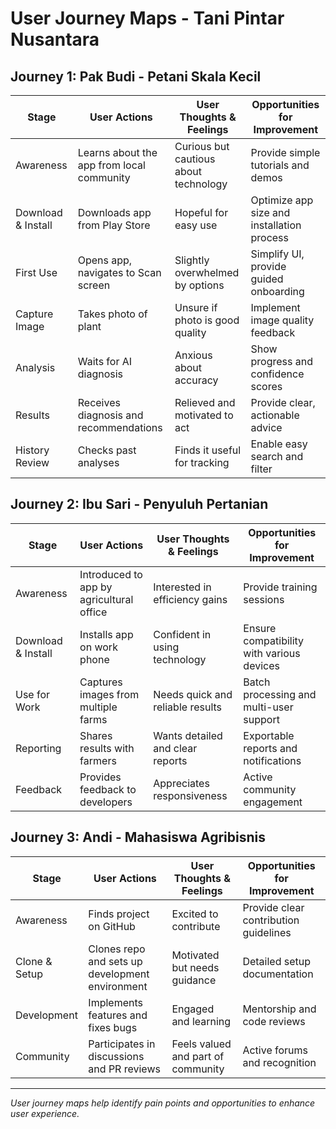 # User Journey Maps - Tani Pintar Nusantara

## Journey 1: Pak Budi - Petani Skala Kecil

| Stage           | User Actions                                   | User Thoughts & Feelings                      | Opportunities for Improvement                |
|-----------------|-----------------------------------------------|-----------------------------------------------|----------------------------------------------|
| Awareness       | Learns about the app from local community     | Curious but cautious about technology         | Provide simple tutorials and demos           |
| Download & Install | Downloads app from Play Store                 | Hopeful for easy use                           | Optimize app size and installation process   |
| First Use       | Opens app, navigates to Scan screen           | Slightly overwhelmed by options               | Simplify UI, provide guided onboarding       |
| Capture Image   | Takes photo of plant                            | Unsure if photo is good quality                | Implement image quality feedback              |
| Analysis       | Waits for AI diagnosis                          | Anxious about accuracy                         | Show progress and confidence scores          |
| Results        | Receives diagnosis and recommendations         | Relieved and motivated to act                  | Provide clear, actionable advice              |
| History Review | Checks past analyses                            | Finds it useful for tracking                    | Enable easy search and filter                 |

## Journey 2: Ibu Sari - Penyuluh Pertanian

| Stage           | User Actions                                   | User Thoughts & Feelings                      | Opportunities for Improvement                |
|-----------------|-----------------------------------------------|-----------------------------------------------|----------------------------------------------|
| Awareness       | Introduced to app by agricultural office       | Interested in efficiency gains                 | Provide training sessions                     |
| Download & Install | Installs app on work phone                      | Confident in using technology                  | Ensure compatibility with various devices    |
| Use for Work    | Captures images from multiple farms             | Needs quick and reliable results               | Batch processing and multi-user support       |
| Reporting      | Shares results with farmers                      | Wants detailed and clear reports                | Exportable reports and notifications          |
| Feedback      | Provides feedback to developers                  | Appreciates responsiveness                      | Active community engagement                    |

## Journey 3: Andi - Mahasiswa Agribisnis

| Stage           | User Actions                                   | User Thoughts & Feelings                      | Opportunities for Improvement                |
|-----------------|-----------------------------------------------|-----------------------------------------------|----------------------------------------------|
| Awareness       | Finds project on GitHub                         | Excited to contribute                          | Provide clear contribution guidelines        |
| Clone & Setup  | Clones repo and sets up development environment | Motivated but needs guidance                    | Detailed setup documentation                  |
| Development   | Implements features and fixes bugs               | Engaged and learning                            | Mentorship and code reviews                    |
| Community     | Participates in discussions and PR reviews       | Feels valued and part of community             | Active forums and recognition                  |

---

*User journey maps help identify pain points and opportunities to enhance user experience.*
